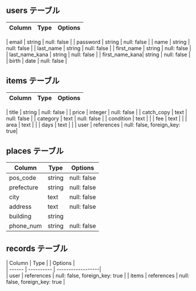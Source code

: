 ## users テーブル

| Column         | Type   | Options     |
| --------       | ------ | ----------- |

| email          | string | null: false |
| password       | string | null: false |
| name           | string | null: false |
| last_name      | string | null: false |
| first_name     | string | null: false |
| last_name_kana | string | null: false |
| first_name_kana| string | null: false |
| birth          | date   | null: false |

## items  テーブル

| Column       | Type             | Options     |
| ------       | ------           | ----------- |

| title        | string           | null: false |
| price        | integer          | null: false |
| catch_copy   | text             | null: false |
| category     | text             | null: false |
| condition    | text             |             |
| fee          | text             |             |
| area         | text             |             |
| days         | text             |             |
| user         | references       | null: false, foreign_key: true|


## places  テーブル

| Column       | Type             | Options          |
| ------       | ------           | -----------      |
| pos_code     | string           | null: false      |
| prefecture   | string           | null: false      |
| city         | text             | null: false      |
| address      | text             | null: false      |
| building     | string           |                  |
| phone_num    | string           | null: false      |

## records  テーブル
| Column        | Type       |
| Options         |  
| ------        | ---------- |      ------------------|                 
| user          | references | null: false, foreign_key: true |
| items         | references | null: false, foreign_key: true |
